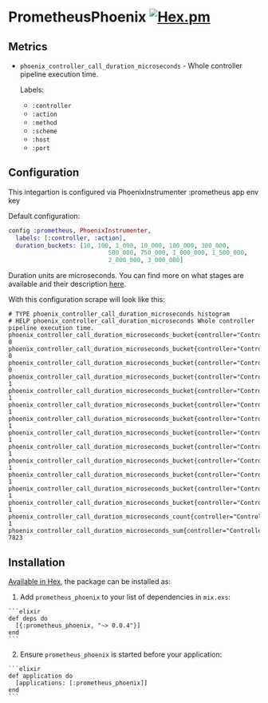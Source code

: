 # PrometheusPhoenix [![Hex.pm](https://img.shields.io/hexpm/v/prometheus_phoenix.svg?maxAge=2592000)](https://hex.pm/packages/prometheus_phoenix)

## Metrics

 - `phoenix_controller_call_duration_microseconds` - Whole controller pipeline execution time.

    Labels:
    - `:controller`
    - `:action`
    - `:method`
    - `:scheme`
    - `:host`
    - `:port`

## Configuration

This integartion is configured via PhoenixInstrumenter :prometheus app env key

Default configuration:

``` elixir
config :prometheus, PhoenixInstrumenter,
  labels: [:controller, :action],
  duration_buckets: [10, 100, 1_000, 10_000, 100_000, 300_000,
                            500_000, 750_000, 1_000_000, 1_500_000,
                            2_000_000, 3_000_000]
```

Duration units are microseconds. You can find more on what stages are available and their description [here](https://hexdocs.pm/ecto/Ecto.LogEntry.html).

With this configuration scrape will look like this:

```
# TYPE phoenix_controller_call_duration_microseconds histogram
# HELP phoenix_controller_call_duration_microseconds Whole controller pipeline execution time.
phoenix_controller_call_duration_microseconds_bucket{controller="Controller1",action="index",le="10"} 0
phoenix_controller_call_duration_microseconds_bucket{controller="Controller1",action="index",le="100"} 0
phoenix_controller_call_duration_microseconds_bucket{controller="Controller1",action="index",le="1000"} 0
phoenix_controller_call_duration_microseconds_bucket{controller="Controller1",action="index",le="10000"} 1
phoenix_controller_call_duration_microseconds_bucket{controller="Controller1",action="index",le="100000"} 1
phoenix_controller_call_duration_microseconds_bucket{controller="Controller1",action="index",le="300000"} 1
phoenix_controller_call_duration_microseconds_bucket{controller="Controller1",action="index",le="500000"} 1
phoenix_controller_call_duration_microseconds_bucket{controller="Controller1",action="index",le="750000"} 1
phoenix_controller_call_duration_microseconds_bucket{controller="Controller1",action="index",le="1000000"} 1
phoenix_controller_call_duration_microseconds_bucket{controller="Controller1",action="index",le="1500000"} 1
phoenix_controller_call_duration_microseconds_bucket{controller="Controller1",action="index",le="2000000"} 1
phoenix_controller_call_duration_microseconds_bucket{controller="Controller1",action="index",le="3000000"} 1
phoenix_controller_call_duration_microseconds_bucket{controller="Controller1",action="index",le="+Inf"} 1
phoenix_controller_call_duration_microseconds_count{controller="Controller1",action="index"} 1
phoenix_controller_call_duration_microseconds_sum{controller="Controller1",action="index"} 7823
```

## Installation

[Available in Hex](https://hex.pm/packages/prometheus_phoenix/), the package can be installed as:

  1. Add `prometheus_phoenix` to your list of dependencies in `mix.exs`:

    ```elixir
    def deps do
      [{:prometheus_phoenix, "~> 0.0.4"}]
    end
    ```

  2. Ensure `prometheus_phoenix` is started before your application:

    ```elixir
    def application do
      [applications: [:prometheus_phoenix]]
    end
    ```

